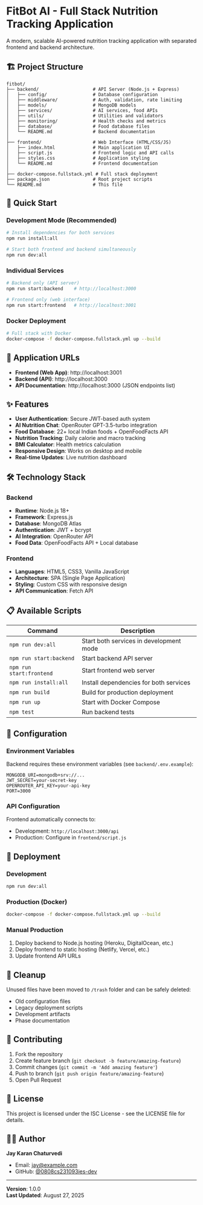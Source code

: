 # FitBot AI - Full Stack Nutrition Tracking Application

A modern, scalable AI-powered nutrition tracking application with separated frontend and backend architecture.

## 🏗️ Project Structure

```
fitbot/
├── backend/                    # API Server (Node.js + Express)
│   ├── config/                 # Database configuration
│   ├── middleware/             # Auth, validation, rate limiting
│   ├── models/                 # MongoDB models
│   ├── services/               # AI services, food APIs
│   ├── utils/                  # Utilities and validators
│   ├── monitoring/             # Health checks and metrics
│   ├── database/               # Food database files
│   └── README.md               # Backend documentation
│
├── frontend/                   # Web Interface (HTML/CSS/JS)
│   ├── index.html              # Main application UI
│   ├── script.js               # Frontend logic and API calls
│   ├── styles.css              # Application styling
│   └── README.md               # Frontend documentation
│
├── docker-compose.fullstack.yml # Full stack deployment
├── package.json                # Root project scripts
└── README.md                   # This file
```

## 🚀 Quick Start

### Development Mode (Recommended)
```bash
# Install dependencies for both services
npm run install:all

# Start both frontend and backend simultaneously
npm run dev:all
```

### Individual Services
```bash
# Backend only (API server)
npm run start:backend    # http://localhost:3000

# Frontend only (web interface)  
npm run start:frontend   # http://localhost:3001
```

### Docker Deployment
```bash
# Full stack with Docker
docker-compose -f docker-compose.fullstack.yml up --build
```

## 📱 Application URLs

- **Frontend (Web App)**: http://localhost:3001
- **Backend (API)**: http://localhost:3000
- **API Documentation**: http://localhost:3000 (JSON endpoints list)

## ✨ Features

- **User Authentication**: Secure JWT-based auth system
- **AI Nutrition Chat**: OpenRouter GPT-3.5-turbo integration
- **Food Database**: 22+ local Indian foods + OpenFoodFacts API
- **Nutrition Tracking**: Daily calorie and macro tracking
- **BMI Calculator**: Health metrics calculation
- **Responsive Design**: Works on desktop and mobile
- **Real-time Updates**: Live nutrition dashboard

## 🛠️ Technology Stack

### Backend
- **Runtime**: Node.js 18+
- **Framework**: Express.js
- **Database**: MongoDB Atlas
- **Authentication**: JWT + bcrypt
- **AI Integration**: OpenRouter API
- **Food Data**: OpenFoodFacts API + Local database

### Frontend  
- **Languages**: HTML5, CSS3, Vanilla JavaScript
- **Architecture**: SPA (Single Page Application)
- **Styling**: Custom CSS with responsive design
- **API Communication**: Fetch API

## 📋 Available Scripts

| Command | Description |
|---------|-------------|
| `npm run dev:all` | Start both services in development mode |
| `npm run start:backend` | Start backend API server |
| `npm run start:frontend` | Start frontend web server |
| `npm run install:all` | Install dependencies for both services |
| `npm run build` | Build for production deployment |
| `npm run up` | Start with Docker Compose |
| `npm test` | Run backend tests |

## 🔧 Configuration

### Environment Variables
Backend requires these environment variables (see `backend/.env.example`):

```env
MONGODB_URI=mongodb+srv://...
JWT_SECRET=your-secret-key
OPENROUTER_API_KEY=your-api-key
PORT=3000
```

### API Configuration
Frontend automatically connects to:
- Development: `http://localhost:3000/api`
- Production: Configure in `frontend/script.js`

## 🚢 Deployment

### Development
```bash
npm run dev:all
```

### Production (Docker)
```bash
docker-compose -f docker-compose.fullstack.yml up --build
```

### Manual Production
1. Deploy backend to Node.js hosting (Heroku, DigitalOcean, etc.)
2. Deploy frontend to static hosting (Netlify, Vercel, etc.)
3. Update frontend API URLs

## 📁 Cleanup

Unused files have been moved to `/trash` folder and can be safely deleted:
- Old configuration files
- Legacy deployment scripts  
- Development artifacts
- Phase documentation

## 🤝 Contributing

1. Fork the repository
2. Create feature branch (`git checkout -b feature/amazing-feature`)
3. Commit changes (`git commit -m 'Add amazing feature'`)
4. Push to branch (`git push origin feature/amazing-feature`)
5. Open Pull Request

## 📄 License

This project is licensed under the ISC License - see the LICENSE file for details.

## 👨‍💻 Author

**Jay Karan Chaturvedi**
- Email: jay@example.com
- GitHub: [@0808cs231093ies-dev](https://github.com/0808cs231093ies-dev)

---

**Version**: 1.0.0  
**Last Updated**: August 27, 2025
